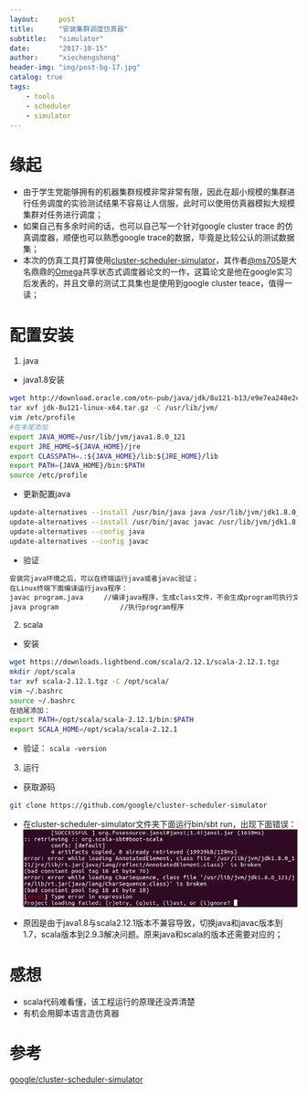 ```yaml
---
layout:     post
title:      "安装集群调度仿真器"
subtitle:   "simulator"
date:       "2017-10-15"
author:     "xiechengsheng"
header-img: "img/post-bg-17.jpg"
catalog: true
tags:
    - tools
    - scheduler
    - simulator
---
```


# 缘起
- 由于学生党能够拥有的机器集群规模非常非常有限，因此在超小规模的集群进行任务调度的实验测试结果不容易让人信服，此时可以使用仿真器模拟大规模集群对任务进行调度；
- 如果自己有多余时间的话，也可以自己写一个针对google cluster trace 的仿真调度器，顺便也可以熟悉google trace的数据，毕竟是比较公认的测试数据集；
- 本次的仿真工具打算使用[cluster-scheduler-simulator](https://github.com/google/cluster-scheduler-simulator)，其作者[@ms705](https://github.com/google/cluster-scheduler-simulator)是大名鼎鼎的[Omega](https://dl.acm.org/citation.cfm?id=2465386)共享状态式调度器论文的一作，这篇论文是他在google实习后发表的，并且文章的测试工具集也是使用到google cluster teace，值得一读；

# 配置安装
1. java
- java1.8安装
```sh
wget http://download.oracle.com/otn-pub/java/jdk/8u121-b13/e9e7ea248e2c4826b92b3f075a80e441/jdk-8u121-linux-x64.tar.gz
tar xvf jdk-8u121-linux-x64.tar.gz -C /usr/lib/jvm/
vim /etc/profile
#在末尾添加
export JAVA_HOME=/usr/lib/jvm/java1.8.0_121
export JRE_HOME=${JAVA_HOME}/jre
export CLASSPATH=.:${JAVA_HOME}/lib:${JRE_HOME}/lib
export PATH={JAVA_HOME}/bin:$PATH
source /etc/profile
```

- 更新配置java
```sh
update-alternatives --install /usr/bin/java java /usr/lib/jvm/jdk1.8.0_121/bin/java 300
update-alternatives --install /usr/bin/javac javac /usr/lib/jvm/jdk1.8.0_121/bin/javac 300
update-alternatives --config java
update-alternatives --config javac
```

- 验证
```sh
安装完java环境之后，可以在终端运行java或者javac验证；
在Linux终端下面编译运行java程序：
javac program.java     //编译java程序，生成class文件，不会生成program可执行文件，使用ls无法查看
java program               //执行program程序
```

2. scala
- 安装
```sh
wget https://downloads.lightbend.com/scala/2.12.1/scala-2.12.1.tgz
mkdir /opt/scala
tar xvf scala-2.12.1.tgz -C /opt/scala/
vim ~/.bashrc
source ~/.bashrc
在结尾添加：
export PATH=/opt/scala/scala-2.12.1/bin:$PATH
export SCALA_HOME=/opt/scala/scala-2.12.1
```

- 验证：
`scala -version`

3. 运行
- 获取源码
```sh
git clone https://github.com/google/cluster-scheduler-simulator
```

- 在cluster-scheduler-simulator文件夹下面运行bin/sbt run，出现下面错误：
![error](/img/in-post/cluster-scheduler-simulator/error.png)

- 原因是由于java1.8与scala2.12.1版本不兼容导致，切换java和javac版本到1.7，scala版本到2.9.3解决问题。原来java和scala的版本还需要对应的；

# 感想
- scala代码难看懂，该工程运行的原理还没弄清楚
- 有机会用脚本语言造仿真器

# 参考
[google/cluster-scheduler-simulator](https://github.com/google/cluster-scheduler-simulator)      